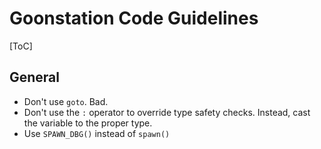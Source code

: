 # Goonstation Code Guidelines

[ToC]

## General

* Don't use `goto`. Bad.
* Don't use the `:` operator to override type safety checks. Instead, cast the variable to the proper type.
* Use `SPAWN_DBG()` instead of `spawn()`